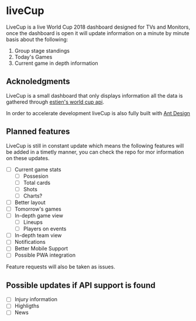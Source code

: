 # liveCup

LiveCup is a live World Cup 2018 dashboard designed for TVs and Monitors, once the dashboard is open it will update information on a minute by minute basis about the following:

1. Group stage standings
2. Today's Games
3. Current game in depth information

## Acknoledgments

LiveCup is a small dashboard that only displays information all the data is gathered through [estien's world cup api](https://github.com/estiens/world_cup_json).

In order to accelerate development liveCup is also fully built with [Ant Design](https://ant.design/)

## Planned features
LiveCup is still in constant update which means the following features will be added in a timetly manner, you can check the repo for mor information on these updates.

- [ ] Current game stats
    - [ ] Possesion
    - [ ] Total cards
    - [ ] Shots
    - [ ] Charts?
- [ ] Better layout
- [ ] Tomorrow's games
- [ ] In-depth game view
    - [ ] Lineups
    - [ ] Players on events
- [ ] In-depth team view
- [ ] Notifications
- [ ] Better Mobile Support
- [ ] Possible PWA integration

Feature requests will also be taken as issues.

## Possible updates if API support is found
- [ ] Injury information
- [ ] Highligths
- [ ] News